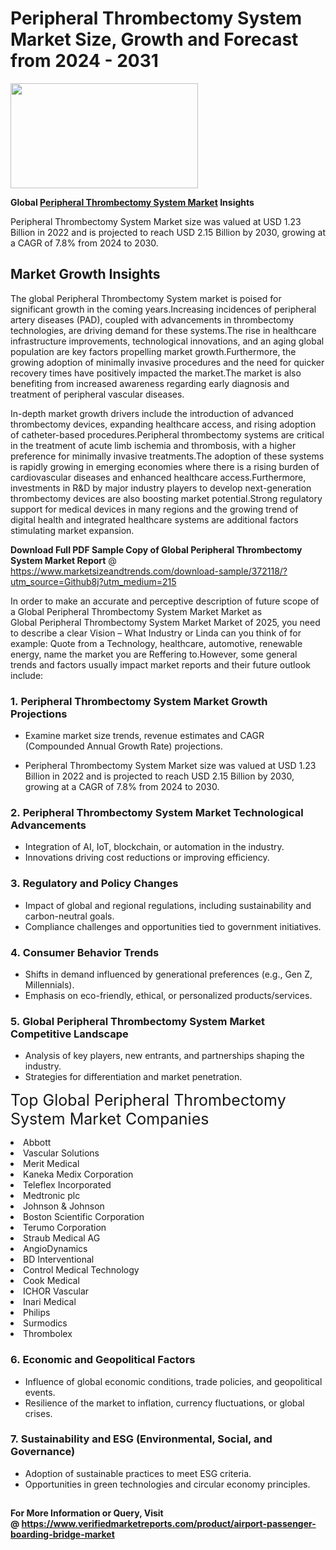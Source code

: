 <H1>Peripheral Thrombectomy System Market Size, Growth and Forecast from 2024 - 2031</H1><img class="aligncenter size-medium wp-image-584254" src="https://thirdeyenews.in/wp-content/uploads/2024/09/Global-Market-Research-300x168.jpeg" alt="" width="300" height="168" /><p><strong>Global&nbsp;<a href="https://www.marketsizeandtrends.com/download-sample/372118/?utm_source=Github8j?utm_medium=215">Peripheral Thrombectomy System Market</a> Insights</strong></p><p>Peripheral Thrombectomy System Market size was valued at USD 1.23 Billion in 2022 and is projected to reach USD 2.15 Billion by 2030, growing at a CAGR of 7.8% from 2024 to 2030.</p><p><h2>Market Growth Insights</h2> <p>The global Peripheral Thrombectomy System market is poised for significant growth in the coming years.Increasing incidences of peripheral artery diseases (PAD), coupled with advancements in thrombectomy technologies, are driving demand for these systems.The rise in healthcare infrastructure improvements, technological innovations, and an aging global population are key factors propelling market growth.Furthermore, the growing adoption of minimally invasive procedures and the need for quicker recovery times have positively impacted the market.The market is also benefiting from increased awareness regarding early diagnosis and treatment of peripheral vascular diseases.</p> <p>In-depth market growth drivers include the introduction of advanced thrombectomy devices, expanding healthcare access, and rising adoption of catheter-based procedures.Peripheral thrombectomy systems are critical in the treatment of acute limb ischemia and thrombosis, with a higher preference for minimally invasive treatments.The adoption of these systems is rapidly growing in emerging economies where there is a rising burden of cardiovascular diseases and enhanced healthcare access.Furthermore, investments in R&D by major industry players to develop next-generation thrombectomy devices are also boosting market potential.Strong regulatory support for medical devices in many regions and the growing trend of digital health and integrated healthcare systems are additional factors stimulating market expansion.</p> <p><span class=""><strong>Download Full PDF Sample Copy of Global Peripheral Thrombectomy System Market Report</strong> @ <a href="https://www.marketsizeandtrends.com/download-sample/372118/?utm_source=Github8j?utm_medium=215" target="_blank">https://www.marketsizeandtrends.com/download-sample/372118/?utm_source=Github8j?utm_medium=215</a></span></p><p>In order to make an accurate and perceptive description of future scope of a Global&nbsp;Peripheral Thrombectomy System Market Market as Global&nbsp;Peripheral Thrombectomy System Market Market of 2025, you need to describe a clear Vision &ndash; What Industry or Linda can you think of for example: Quote from a Technology, healthcare, automotive, renewable energy, name the market you are Reffering to.However, some general trends and factors usually impact market reports and their future outlook include:</p><h3>1.&nbsp;<strong>Peripheral Thrombectomy System Market Growth Projections</strong></h3><ul><li>Examine market size trends, revenue estimates and CAGR (Compounded Annual Growth Rate) projections.</li><li><p>Peripheral Thrombectomy System Market size was valued at USD 1.23 Billion in 2022 and is projected to reach USD 2.15 Billion by 2030, growing at a CAGR of 7.8% from 2024 to 2030.</p></li></ul><h3>2.&nbsp;<strong>Peripheral Thrombectomy System Market Technological Advancements</strong></h3><ul><li>Integration of AI, IoT, blockchain, or automation in the industry.</li><li>Innovations driving cost reductions or improving efficiency.</li></ul><h3>3.&nbsp;<strong>Regulatory and Policy Changes</strong></h3><ul><li>Impact of global and regional regulations, including sustainability and carbon-neutral goals.</li><li>Compliance challenges and opportunities tied to government initiatives.</li></ul><h3>4.&nbsp;<strong>Consumer Behavior Trends</strong></h3><ul><li>Shifts in demand influenced by generational preferences (e.g., Gen Z, Millennials).</li><li>Emphasis on eco-friendly, ethical, or personalized products/services.</li></ul><h3>5.&nbsp;<strong>Global Peripheral Thrombectomy System Market Competitive Landscape</strong></h3><ul><li>Analysis of key players, new entrants, and partnerships shaping the industry.</li><li>Strategies for differentiation and market penetration.</li></ul><p data-pm-slice="1 1 []"><span style="color: inherit; font-family: inherit; font-size: 25px;">Top Global Peripheral Thrombectomy System Market Companies</span></p><div class="" data-test-id=""><p><li>Abbott</li><li> Vascular Solutions</li><li> Merit Medical</li><li> Kaneka Medix Corporation</li><li> Teleflex Incorporated</li><li> Medtronic plc</li><li> Johnson & Johnson</li><li> Boston Scientific Corporation</li><li> Terumo Corporation</li><li> Straub Medical AG</li><li> AngioDynamics</li><li> BD Interventional</li><li> Control Medical Technology</li><li> Cook Medical</li><li> ICHOR Vascular</li><li> Inari Medical</li><li> Philips</li><li> Surmodics</li><li> Thrombolex</li></p></div><h3>6.&nbsp;<strong>Economic and Geopolitical Factors</strong></h3><ul><li>Influence of global economic conditions, trade policies, and geopolitical events.</li><li>Resilience of the market to inflation, currency fluctuations, or global crises.</li></ul><h3>7.&nbsp;<strong>Sustainability and ESG (Environmental, Social, and Governance)</strong></h3><ul><li>Adoption of sustainable practices to meet ESG criteria.</li><li>Opportunities in green technologies and circular economy principles.</li></ul><h2><strong style="font-size: 14px;">For More Information or Query, Visit @&nbsp;</strong><a style="background-color: #ffffff; font-size: 14px;" href="https://www.marketsizeandtrends.com/report/peripheral-thrombectomy-system-market/" target="_blank">https://www.verifiedmarketreports.com/product/airport-passenger-boarding-bridge-market</a></h2>